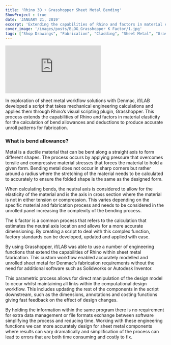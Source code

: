```yaml
---
title: 'Rhino 3D + Grasshopper Sheet Metal Bending'
ShowProject : true
date: 'JANUARY 21, 2019'
excerpt: 'Extending the capabilities of Rhino and factors in material elasticity for the calculation of bend allowances and deductions to produce accurate unroll patterns for fabrication. '
cover_image: '/images/posts/BLOG_Grasshopper K Factor/1.jpg'
tags: ["Shop Drawings", "Fabrication", "Cladding", "Sheet Metal", "Grasshopper", "Computational Design", "Rhino 3D"]
---
```


<div >
<iframe class="VideoMD"  src="https://www.youtube.com/embed/qbtK5vVbkjo" title="YouTube video player" frameborder="0" allow="accelerometer; autoplay; clipboard-write; encrypted-media; gyroscope; picture-in-picture" allowfullscreen></iframe>
</div>

In exploration of sheet metal workflow solutions with Denmac, if/LAB developed a script that takes mechanical engineering calculations and applies them through Rhino’s visual scripting plugin, Grasshopper. This process extends the capabilities of Rhino and factors in material elasticity for the calculation of bend allowances and deductions to produce accurate unroll patterns for fabrication. 

### What is bend allowance? 

Metal is a ductile material that can be bent along a straight axis to form different shapes. The process occurs by applying pressure that overcomes tensile and compressive material stresses that forces the material to hold a given form. Bending metal does not occur in sharp corners but rather around a radius where the stretching of the material needs to be calculated to accurately to ensure the folded shape is the same as the designed form. 

When calculating bends, the neutral axis is considered to allow for the elasticity of the material and is the axis in cross section where the material is not in either tension or compression. This varies depending on the specific material and fabrication process and needs to be considered in the unrolled panel increasing the complexity of the bending process.

The k factor is a common process that refers to the calculation that estimates the neutral axis location and allows for a more accurate dimensioning. By creating a script to deal with this complex function, factory standards can be developed, updated and applied with ease.

By using Grasshopper, if/LAB was able to use a number of engineering functions that extend the capabilities of Rhino within sheet metal fabrication. This custom workflow enabled accurately modelled and unrolled sheet metal for Denmac’s fabrication requirements without the need for additional software such as Solidworks or Autodesk Inventor. 

This parametric process allows for direct manipulation of the design model to occur whilst maintaining all links within the computational design workflow. This includes updating the rest of the components in the script downstream, such as the dimensions, annotations and costing functions giving fast feedback on the effect of design changes. 

By holding the information within the same program there is no requirement for extra data management or file formats exchange between software simplifying the process and reducing time. Working with these engineering functions we can more accurately design for sheet metal components where results can vary dramatically and simplification of the process can lead to errors that are both time consuming and costly to fix. 